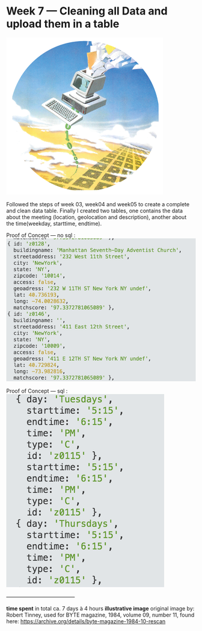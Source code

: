 Week 7 — Cleaning all Data and upload them in a table 
==========================

![alt text](./illustrative_image_7.png)


Followed the steps of week 03, week04 and week05 to create a complete and clean data table.
Finally I created two tables, one contains the data about the meeting (location, geolocation and description), another about the time(weekday, starttime, endtime).



Proof of Concept — no sql :
![alt text](./proof_of_concept_a.png)

Proof of Concept — sql :
![alt text](./proof_of_concept_b.png)





––––––––––––––––––––––––––

**time spent**
in total ca. 7 days à 4 hours 
**illustrative image**
original image by: Robert Tinney, 
used for BYTE magazine, 
1984, volume 09, number 11, 
found here: https://archive.org/details/byte-magazine-1984-10-rescan
